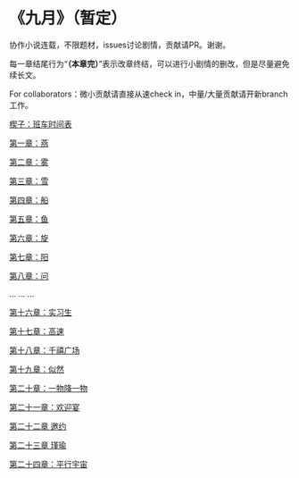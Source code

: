 # 《九月》（暂定）
协作小说连载，不限题材，issues讨论剧情，贡献请PR。谢谢。

每一章结尾行为“**（本章完）**”表示改章终结，可以进行小剧情的删改，但是尽量避免续长文。

For collaborators：微小贡献请直接从速check in，中量/大量贡献请开新branch工作。

[楔子：班车时间表](https://github.com/yidingcn/novel/blob/master/%E6%A5%94%E5%AD%90%EF%BC%9A%E7%8F%AD%E8%BD%A6%E6%97%B6%E9%97%B4%E8%A1%A8.md)

[第一章：燕](https://github.com/yidingcn/novel/blob/master/%E7%AC%AC%E4%B8%80%E7%AB%A0%EF%BC%9A%E7%87%95.md)

[第二章：雾](https://github.com/yidingcn/novel/blob/master/%E7%AC%AC%E4%BA%8C%E7%AB%A0%EF%BC%9A%E9%9B%BE.md)

[第三章：雪](https://github.com/yidingcn/novel/blob/master/%E7%AC%AC%E4%B8%89%E7%AB%A0%EF%BC%9A%E9%9B%AA.md)

[第四章：船](https://github.com/yidingcn/novel/blob/master/%E7%AC%AC%E5%9B%9B%E7%AB%A0%EF%BC%9A%E8%88%B9.md)

[第五章：鱼](https://github.com/yidingcn/novel/blob/master/%E7%AC%AC%E4%BA%94%E7%AB%A0%EF%BC%9A%E9%B1%BC.md)

[第六章：旋](https://github.com/yidingcn/novel/blob/master/%E7%AC%AC%E5%85%AD%E7%AB%A0%EF%BC%9A%E6%97%8B.md)

[第七章：阳](%E7%AC%AC%E4%B8%83%E7%AB%A0%EF%BC%9A%E9%98%B3.md)

[第八章：问](%E7%AC%AC%E5%85%AB%E7%AB%A0%EF%BC%9A%E9%97%AE.md)

...
...
...

[第十六章：实习生](https://github.com/yidingcn/novel/blob/master/%E7%AC%AC%E5%8D%81%E5%85%AD%E7%AB%A0%EF%BC%9A%E5%AE%9E%E4%B9%A0%E7%94%9F.md)

[第十七章：高速](https://github.com/yidingcn/novel/blob/master/%E7%AC%AC%E5%8D%81%E4%B8%83%E7%AB%A0%EF%BC%9A%E9%AB%98%E9%80%9F.md)

[第十八章：千禧广场](https://github.com/yidingcn/novel/blob/master/%E7%AC%AC%E5%8D%81%E5%85%AB%E7%AB%A0%EF%BC%9A%E5%8D%83%E7%A6%A7%E5%B9%BF%E5%9C%BA.md)

[第十九章：似然](https://github.com/yidingcn/novel/blob/master/%E7%AC%AC%E5%8D%81%E4%B9%9D%E7%AB%A0%EF%BC%9A%E4%BC%BC%E7%84%B6.md)

[第二十章：一物降一物](https://github.com/yidingcn/novel/blob/master/%E7%AC%AC%E4%BA%8C%E5%8D%81%E7%AB%A0%EF%BC%9A%E4%B8%80%E7%89%A9%E9%99%8D%E4%B8%80%E7%89%A9.md)

[第二十一章：欢迎宴](https://github.com/yidingcn/novel/blob/master/%E7%AC%AC%E4%BA%8C%E5%8D%81%E4%B8%80%E7%AB%A0%EF%BC%9A%E6%AC%A2%E8%BF%8E%E5%AE%B4.md)

[第二十二章 邀约](https://github.com/yidingcn/novel/blob/master/%E7%AC%AC%E4%BA%8C%E5%8D%81%E4%BA%8C%E7%AB%A0%EF%BC%9A%E9%82%80%E7%BA%A6.md)

[第二十三章 瑾瑜](https://github.com/yidingcn/novel/blob/master/%E7%AC%AC%E4%BA%8C%E5%8D%81%E4%B8%89%E7%AB%A0%EF%BC%9A%E7%91%BE%E7%91%9C.md)

[第二十四章：平行宇宙](https://github.com/yidingcn/novel/blob/master/%E7%AC%AC%E4%BA%8C%E5%8D%81%E5%9B%9B%E7%AB%A0%EF%BC%9A%E5%B9%B3%E8%A1%8C%E5%AE%87%E5%AE%99.md)
